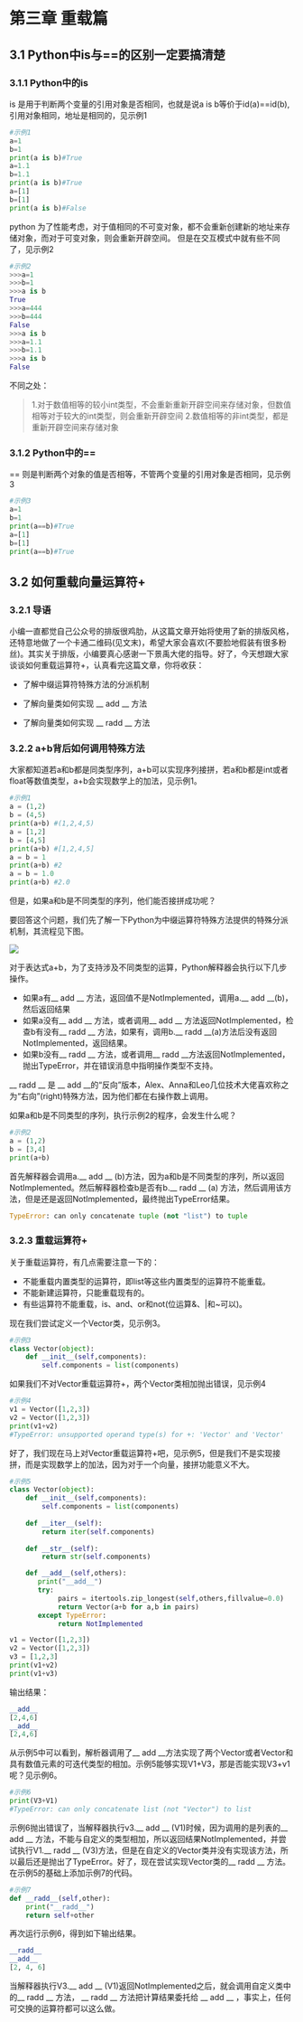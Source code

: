 # 第三章 重载篇

## 3.1 Python中is与==的区别一定要搞清楚

### 3.1.1 Python中的is

is 是用于判断两个变量的引用对象是否相同，也就是说a is b等价于id(a)==id(b),引用对象相同，地址是相同的，见示例1

```python
#示例1
a=1
b=1
print(a is b)#True
a=1.1
b=1.1
print(a is b)#True
a=[1]
b=[1]
print(a is b)#False
```

python 为了性能考虑，对于值相同的不可变对象，都不会重新创建新的地址来存储对象，而对于可变对象，则会重新开辟空间。
但是在交互模式中就有些不同了，见示例2

```python
#示例2
>>>a=1
>>>b=1
>>>a is b
True
>>>a=444
>>>b=444
False
>>>a is b
>>>a=1.1
>>>b=1.1
>>>a is b
False
```

不同之处：

> 1.对于数值相等的较小int类型，不会重新重新开辟空间来存储对象，但数值相等对于较大的int类型，则会重新开辟空间
> 2.数值相等的非int类型，都是重新开辟空间来存储对象

### 3.1.2 Python中的==

== 则是判断两个对象的值是否相等，不管两个变量的引用对象是否相同，见示例3

```python
#示例3
a=1
b=1
print(a==b)#True
a=[1]
b=[1]
print(a==b)#True
```

## 3.2 如何重载向量运算符+

### 3.2.1 导语

小编一直都觉自己公众号的排版很鸡肋，从这篇文章开始将使用了新的排版风格，还特意地做了一个卡通二维码(见文末)，希望大家会喜欢(不要脸地假装有很多粉丝)。其实关于排版，小编要真心感谢一下景禹大佬的指导。好了，今天想跟大家谈谈如何重载运算符+，认真看完这篇文章，你将收获：

* 了解中缀运算符特殊方法的分派机制

* 了解向量类如何实现 __ add __ 方法

* 了解向量类如何实现 __ radd __ 方法


### 3.2.2 a+b背后如何调用特殊方法

大家都知道若a和b都是同类型序列，a+b可以实现序列接拼，若a和b都是int或者float等数值类型，a+b会实现数学上的加法，见示例1。

```python
#示例1
a = (1,2)
b = (4,5)
print(a+b) #(1,2,4,5)
a = [1,2]
b = [4,5]
print(a+b) #[1,2,4,5]
a = b = 1
print(a+b) #2
a = b = 1.0
print(a+b) #2.0
```

但是，如果a和b是不同类型的序列，他们能否接拼成功呢？

要回答这个问题，我们先了解一下Python为中缀运算符特殊方法提供的特殊分派机制，其流程见下图。

![](https://gitee.com/weifagan/MyPic/raw/master/img/add.PNG)

对于表达式a+b，为了支持涉及不同类型的运算，Python解释器会执行以下几步操作。

* 如果a有__ add __ 方法，返回值不是NotImplemented，调用a.__ add __(b)，然后返回结果
* 如果a没有__ add __ 方法，或者调用__ add __ 方法返回NotImplemented，检查b有没有__ radd __ 方法，如果有，调用b.__ radd __(a)方法后没有返回NotImplemented，返回结果。
* 如果b没有__ radd __ 方法，或者调用__ radd __方法返回NotImplemented，抛出TypeError，并在错误消息中指明操作类型不支持。

__ radd __ 是 __ add __的“反向”版本，Alex、Anna和Leo几位技术大佬喜欢称之为“右向”(right)特殊方法，因为他们都在右操作数上调用。

如果a和b是不同类型的序列，执行示例2的程序，会发生什么呢？

```python
#示例2
a = (1,2)
b = [3,4]
print(a+b)
```

首先解释器会调用a.__ add __ (b)方法，因为a和b是不同类型的序列，所以返回NotImplemented。然后解释器检查b是否有b.__ radd __ (a) 方法，然后调用该方法，但是还是返回NotImplemented，最终抛出TypeError结果。

```python
TypeError: can only concatenate tuple (not "list") to tuple
```

### 3.2.3 重载运算符+

关于重载运算符，有几点需要注意一下的：

* 不能重载内置类型的运算符，即list等这些内置类型的运算符不能重载。
* 不能新建运算符，只能重载现有的。
* 有些运算符不能重载，is、and、or和not(位运算&、|和~可以)。

现在我们尝试定义一个Vector类，见示例3。

```python
#示例3
class Vector(object):
    def __init__(self,components):
        self.components = list(components)
```

如果我们不对Vector重载运算符+，两个Vector类相加抛出错误，见示例4

```python 
#示例4
v1 = Vector([1,2,3])
v2 = Vector([1,2,3])
print(v1+v2)
#TypeError: unsupported operand type(s) for +: 'Vector' and 'Vector'
```

好了，我们现在马上对Vector重载运算符+吧，见示例5，但是我们不是实现接拼，而是实现数学上的加法，因为对于一个向量，接拼功能意义不大。

```python
#示例5
class Vector(object):
    def __init__(self,components):
        self.components = list(components)
    
    def __iter__(self):
        return iter(self.components)
    
    def __str__(self):
        return str(self.components)

    def __add__(self,others):
       print("__add__")
       try:
            pairs = itertools.zip_longest(self,others,fillvalue=0.0) 
       		return Vector(a+b for a,b in pairs)
       except TypeError:
        	return NotImplemented

v1 = Vector([1,2,3])
v2 = Vector([1,2,3])
v3 = [1,2,3]
print(v1+v2)
print(v1+v3)
```

输出结果：

```python 
__add__
[2,4,6]
__add__
[2,4,6]
```

从示例5中可以看到，解析器调用了__ add __方法实现了两个Vector或者Vector和具有数值元素的可迭代类型的相加。示例5能够实现V1+V3，那是否能实现V3+v1呢？见示例6。

```python
#示例6
print(V3+V1)
#TypeError: can only concatenate list (not "Vector") to list
```

示例6抛出错误了，当解释器执行v3.__ add __ (V1)时候，因为调用的是列表的__ add __ 方法，不能与自定义的类型相加，所以返回结果NotImplemented，并尝试执行V1.__ radd __ (V3)方法，但是在自定义的Vector类并没有实现该方法，所以最后还是抛出了TypeError。好了，现在尝试实现Vector类的__ radd __ 方法。在示例5的基础上添加示例7的代码。

```python
#示例7
def __radd__(self,other):
    print("__radd__")
    return self+other
```

再次运行示例6，得到如下输出结果。

```python
__radd__
__add__
[2, 4, 6]
```

当解释器执行V3.__ add __ (V1)返回NotImplemented之后，就会调用自定义类中的__ radd __ 方法， __ radd __ 方法把计算结果委托给 __ add __ ，事实上，任何可交换的运算符都可以这么做。